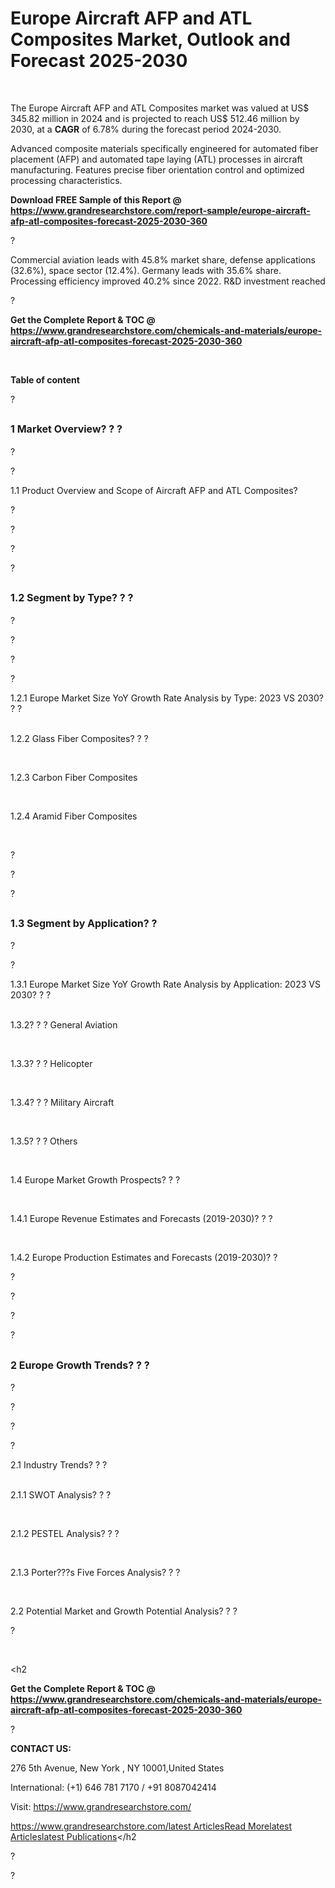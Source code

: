 <h1>Europe Aircraft AFP and ATL Composites Market, Outlook and Forecast 2025-2030</h1><br/><p>The Europe Aircraft AFP and ATL Composites market was valued at US$ 345.82 million in 2024 and is projected to reach US$ 512.46 million by 2030, at a <strong>CAGR</strong> of 6.78% during the forecast period 2024-2030.</p>
 
 
 
 <p>Advanced composite materials specifically engineered for automated fiber placement (AFP) and automated tape laying (ATL) processes in aircraft manufacturing. Features precise fiber orientation control and optimized processing characteristics.</p>
 
 
 
 <div><b>Download FREE Sample of this Report @ <a href="https://www.grandresearchstore.com/report-sample/europe-aircraft-afp-atl-composites-forecast-2025-2030-360">https://www.grandresearchstore.com/report-sample/europe-aircraft-afp-atl-composites-forecast-2025-2030-360</a></b></div>
 
 
 
 <p>? </p>
 
 
 
 <p>Commercial aviation leads with 45.8% market share, defense applications (32.6%), space sector (12.4%). Germany leads with 35.6% share. Processing efficiency improved 40.2% since 2022. R&D investment reached</p>
 
 
 
 <p>? </p>
 
 
 
 <div><b>Get the Complete Report & TOC @ <a href="https://www.grandresearchstore.com/chemicals-and-materials/europe-aircraft-afp-atl-composites-forecast-2025-2030-360">https://www.grandresearchstore.com/chemicals-and-materials/europe-aircraft-afp-atl-composites-forecast-2025-2030-360</a></b></div>
 
 
 
 <p><br />
 
 <b>Table of content</b></p>
 
 
 
 <p>? </p>
 
 
 
 <h2><span style="font-size:16px"><strong>1 Market Overview? ? ? </strong></span></h2>
 
 
 
 <p>? </p>
 
 
 
 <p>? </p>
 
 
 
 <p>1.1 Product Overview and Scope of Aircraft AFP and ATL Composites? </p>
 
 
 
 <p>? </p>
 
 
 
 <p>? </p>
 
 
 
 <p>? </p>
 
 
 
 <p>? </p>
 
 
 
 <h2><strong><span style="font-size:16px">1.2 Segment by Type? ? ? </span></strong></h2>
 
 
 
 <p>? </p>
 
 
 
 <p>? </p>
 
 
 
 <p>? </p>
 
 
 
 <p>? </p>
 
 
 
 <p>1.2.1 Europe Market Size YoY Growth Rate Analysis by Type: 2023 VS 2030? ? ? <br />
 
 <br />
 
 1.2.2 Glass Fiber Composites? ? ? <br />
 
 <br />
 
 1.2.3 Carbon Fiber Composites<br />
 
 <br />
 
 1.2.4 Aramid Fiber Composites<br />
 
 <br />
 
 ? </p>
 
 
 
 <p>? </p>
 
 
 
 <p>? </p>
 
 
 
 <h2><span style="font-size:16px"><strong>1.3 Segment by Application? ? </strong></span></h2>
 
 
 
 <p>? </p>
 
 
 
 <p>? </p>
 
 
 
 <p>1.3.1 Europe Market Size YoY Growth Rate Analysis by Application: 2023 VS 2030? ? ? <br />
 
 <br />
 
 1.3.2? ? ? General Aviation<br />
 
 <br />
 
 1.3.3? ? ? Helicopter<br />
 
 <br />
 
 1.3.4? ? ? Military Aircraft<br />
 
 <br />
 
 1.3.5? ? ? Others<br />
 
 <br />
 
 1.4 Europe Market Growth Prospects? ? ? <br />
 
 <br />
 
 1.4.1 Europe Revenue Estimates and Forecasts (2019-2030)? ? ? <br />
 
 <br />
 
 1.4.2 Europe Production Estimates and Forecasts (2019-2030)? ? </p>
 
 
 
 <p>? </p>
 
 
 
 <p>? </p>
 
 
 
 <p>? </p>
 
 
 
 <p>? </p>
 
 
 
 <h2><span style="font-size:16px"><strong>2 Europe Growth Trends? ? ? </strong></span></h2>
 
 
 
 <p>? </p>
 
 
 
 <p>? </p>
 
 
 
 <p>? </p>
 
 
 
 <p>? </p>
 
 
 
 <p>2.1 Industry Trends? ? ? <br />
 
 <br />
 
 2.1.1 SWOT Analysis? ? ? <br />
 
 <br />
 
 2.1.2 PESTEL Analysis? ? ? <br />
 
 <br />
 
 2.1.3 Porter???s Five Forces Analysis? ? ? <br />
 
 <br />
 
 2.2 Potential Market and Growth Potential Analysis? ? ? </p>
 
 
 
 <p>? 
 
 <p><br />
 
 <h2<br>
 
 <div><b>Get the Complete Report & TOC @ <a href="https://www.grandresearchstore.com/chemicals-and-materials/europe-aircraft-afp-atl-composites-forecast-2025-2030-360">https://www.grandresearchstore.com/chemicals-and-materials/europe-aircraft-afp-atl-composites-forecast-2025-2030-360</a></b></div>
 
 
 
 <p>? </p>
 
 <b>CONTACT US:</b><br />
 
 276 5th Avenue, New York , NY 10001,United States<br />
 
 International: (+1) 646 781 7170 / +91 8087042414<br />
 
 Visit: <a href="https://www.grandresearchstore.com/">https://www.grandresearchstore.com/</a><br />
 
 <a href="https://gyeongbokgung.com">https://www.grandresearchstore.com/</a><a href="https://hallyeomaritime.com">latest Articles</a><a href="https://jingwansa.com">Read More</a><a href="https://nguoiviet.jp/">latest Articles</a><a href="https://www.intelmarketresearch.com/">latest Publications</a></h2<br></p>
 
 </p>
 
 
 
 <p>? </p>
 
 
 
 <p>? </p>